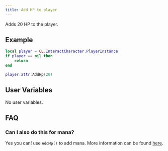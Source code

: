 ```yaml
---
title: Add HP to player
---
```


Adds 20 HP to the player.

## Example

```lua
local player = CL.InteractCharacter.PlayerInstance
if player == nil then
    return
end

player.attr:AddHp(20)
```

## User Variables

No user variables.

## FAQ

### Can I also do this for mana?

Yes you can! use `AddMp()` to add mana. More information can be found [here](https://battletalent.github.io/BTModToolkit/class_cross_link_1_1_player_combat_attr.html).
